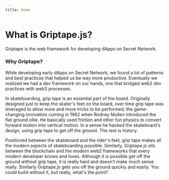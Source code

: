 ```yaml
---
title: Home
---
```


# What is Griptape.js?

Griptape is the web framework for developing dApps on Secret Network.

### Why Griptape?

While developing early dApps on Secret Network, we found a lot of patterns and best practices that helped us be way more productive. Eventually we realized we had a dev framework on our hands, one that bridged web2 dev practices with web3 processes.

In skateboarding, grip tape is an essential part of the board. Originally designed just to keep the skater's feet on the board, over time grip tape was leveraged to allow more and more tricks to be performed; the game-changing innovation coming in 1982 when Rodney Mullen introduced the flat ground ollie. He basically used friction and other fun physics to convert forward motion into vertical motion. In a sense he hacked the skateboard's design, using grip tape to get off the ground. The rest is history.

Positioned between the skateboard and the rider's feet, grip tape makes all the modern aspects of skateboarding possible. Similarly, Griptape.js sits between the blockchain and the modern web2 frameworks that every modern developer knows and loves. Although it is possible get off the ground without grip tape, it is really hard and doesn’t make much sense really. Similarly Griptape.js gets you off the ground quickly and easily. You could build without it, but really, what's the point?
